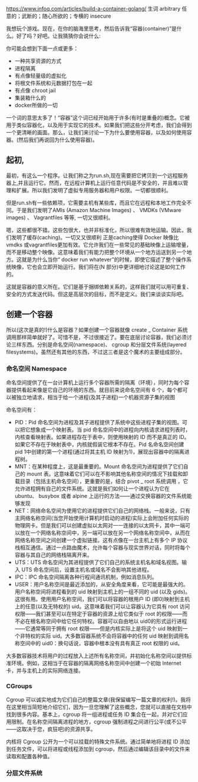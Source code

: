 https://www.infoq.com/articles/build-a-container-golang/
生词
arbitrary 任意的；武断的；随心所欲的；专横的
insecure

我想玩个游戏。现在，在你的脑海里思考，然后告诉我“容器(container)”是什么。好了吗？好吧。让我猜猜你会说什么:

你可能会想到下面一点或更多：

* 一种共享资源的方式
* 进程隔离
* 有点像轻量级的虚拟化
* 将根文件系统和元数据打包在一起
* 有点像 chroot jail
* 集装箱什么的
* docker所做的一切

一个词的意思太多了！“容器”这个词已经开始用于许多(有时是重叠的)概念。它被用于类似容器化，以及用于实现它的技术。如果我们把这些分开考虑，我们会得到一个更清晰的画面。那么，让我们来讨论一下为什么要使用容器，以及如何使用容器。(然后我们再说回为什么使用容器)。

## 起初,
最初，有这么一个程序。让我们称之为run.sh,现在需要把它拷贝到一个远程服务器上,并且运行它。然而，在远程计算机上运行任意代码是不安全的，并且难以管理和扩展。所以我们发明了虚拟专用服务器和用户权限。一切都很顺利。

但是run.sh有一些依赖项，它需要主机有某些库，而且它在远程和本地工作完全不同。于是我们发明了AMIs (Amazon Machine Images) 、 VMDKs (VMware images) 、 Vagrantfiles 等等, 一切又很顺利。

嗯，这些都很不错。这些包很大，也并非标准化，所以很难有效地运输。因此，我们发明了缓存(caching)。一切又又很顺利
正是caching使得 Docker 映像比 vmdks 或vagrantfiles更加有效。它允许我们在一些常见的基础映像上运输增量，而不是移动整个映像。这意味着我们有能力把整个环境从一个地方运送到另一个地方。这就是为什么当你“ docker run whatever”的时候，即使它描述了整个操作系统映像，它也会立即开始运行。我们将在(N 部分)中更详细地讨论这是如何工作的。

这就是容器的意义所在。它们是基于捆绑依赖关系的，这样我们就可以用可重复、安全的方式发送代码。但这是高层次的目标，而不是定义。我们来谈谈实际吧。

## 创建一个容器
所以(这次是真的!)什么是容器？如果创建一个容器就像 create _ Container 系统调用那样简单就好了。可惜不是，不过很接近了。要在底层讨论容器，我们必须讨论三样东西。分别是命名空间(namespace)、 cgroup 和分层文件系统(layered filesystems)。虽然还有其他的东西，不过这三者是这个魔术的主要组成部分。

### 命名空间 Namespace
命名空间提供了在一台计算机上运行多个容器所需的隔离（环境），同时为每个容器提供看起来像是它自己的环境的东西。就目前来说命名空间有 6 个，每个都可以被独立地请求，相当于给一个进程(及其子进程)一个机器资源子集的视图

命名空间有：
* PID：Pid 命名空间为进程及其子进程提供了系统中这些进程子集的视图。可以把它想象成一个映射表。当 pid 命名空间中的进程向内核请求进程列表时，内核查看映射表。如果进程存在于表中，则使用映射的 ID 而不是真正的 ID。如果它不存在于映射表中，内核就假装它根本不存在。Pid 名命名空间创建 pid 1中创建的第一个进程(通过将其主机 ID 映射为1)，展现出容器中的隔离进程树。
* MNT：在某种程度上，这是最重要的。Mount 命名空间为进程提供了它们自己的 mount 表。这意味着它们可以在不影响其他名称空间的情况下挂载和卸载目录（包括主机命名空间），更重要的是，结合 pivot _ root 系统调用 ，它允许进程拥有自己的文件系统。这就是我们如何让一个进程认为它在 ubuntu、 busybox 或者 alpine 上运行的方法——通过交换容器的文件系统能够发现
* NET：网络命名空间为使用它的进程提供它们自己的网络栈。一般来说，只有主网络名称空间(当您开始使用计算机时启动的进程)实际上会附加任何实际的物理网卡。但是我们可以创建虚拟以太网对一一连接的以太网卡，其中一端可以放在一个网络名称空间中，另一端可以放在另一个网络名称空间中，从而在网络名称空间之间创建一个虚拟链接。这有点像在一台主机上有多个 IP 协议栈相互通信。通过一点路由魔术，允许每个容器与现实世界对话，同时将每个容器与其自己的网络栈隔离开来。
* UTS：UTS 命名空间为其进程提供了它们自己的系统主机名和域名视图。输入 UTS 命名空间后，设置主机名或域名不会影响其他进程。
* IPC：IPC 命名空间隔离各种行程间通讯机制，例如消息队列。
* USER：用户名称空间是最近添加的，从安全角度来看，它可能是最强大的。用户名称空间将进程看到的 uid 映射到主机上的一组不同的 uid (以及 gids)。这很有用。使用用户名称空间，我们可以将容器的根用户 ID (即0)映射到主机上的任意(以及无特权的) uid。这意味着我们可以让容器认为它具有 root 访问权限——我们甚至可以在特定于容器的资源上给它类似于 root 的权限——而不必在根名称空间中给它任何特权。容器可以自由地以 uid0的形式运行进程——它通常等同于拥有 root 权限——但是内核实际上是将这个 uid 映射到一个非特权的实际 uid。大多数容器系统不会将容器中的任何 uid 映射到调用名称空间中的 uid0：换句话说，容器中根本没有具有真正 root 权限的 uid。

大多数容器技术将用户的过程放入上述所有名称空间，并初始化名称空间以提供标准环境。例如，这相当于在容器的隔离网络名称空间中创建一个初始 Internet 卡，并与主机上的实际网络连接。

### CGroups
Cgroup 可以诚实地成为它们自己的整篇文章(我保留编写一篇文章的权利!)。我将在这里相当简短地介绍它们，因为一旦您理解了这些概念，您就可以直接在文档中找到很多内容。基本上，cgroup 将一组进程或任务 ID 集合在一起，并对它们应用限制。在名称空间隔离进程的地方，cgroup 强制进程之间进行公平(或不公平——这取决于您，疯狂吧)的资源共享。

内核将 Cgroup 公开为一个可以挂载的特殊文件系统。通过简单地将进程 ID 添加到任务文件，可以将进程或线程添加到 cgroup，然后通过编辑该目录中的文件来读取和配置各种值。

### 分层文件系统



